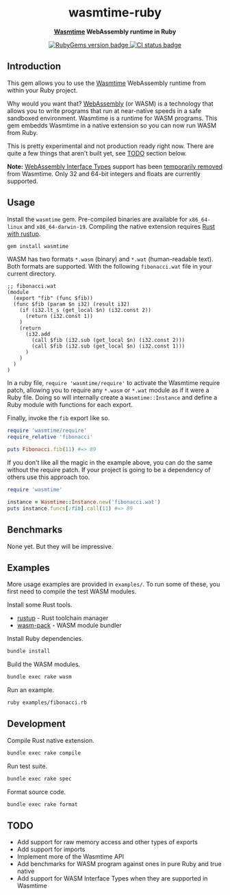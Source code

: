<div align="center">
  <h1>wasmtime-ruby</h1>
  <p>
    <strong>
      <a href="https://github.com/bytecodealliance/wasmtime">Wasmtime</a> WebAssembly runtime in Ruby
    </strong>
  </p>
  <p>
    <a href="https://rubygems.org/gems/wasmtime">
      <img src="https://img.shields.io/gem/v/wasmtime" alt="RubyGems version badge" />
    </a>
    <a href="https://github.com/dtcristo/wasmtime-ruby/actions?query=workflow%3ACI">
      <img src="https://img.shields.io/github/workflow/status/dtcristo/wasmtime-ruby/CI" alt="CI status badge" />
    </a>
  </p>
</div>

## Introduction

This gem allows you to use the [Wasmtime](https://wasmtime.dev/) WebAssembly
runtime from within your Ruby project.

Why would you want that? [WebAssembly](https://webassembly.org/) (or WASM) is a
technology that allows you to write programs that run at near-native speeds in a
safe sandboxed environment. Wasmtime is a runtime for WASM programs. This gem
embedds Wasmtime in a native extension so you can now run WASM from Ruby.

This is pretty experimental and not production ready right now. There are quite
a few things that aren't built yet, see [TODO](#todo) section below.

**Note:** [WebAssembly Interface Types](https://github.com/WebAssembly/interface-types/blob/master/proposals/interface-types/Explainer.md)
support has been [temporarily removed](https://github.com/bytecodealliance/wasmtime/pull/1292)
from Wasmtime. Only 32 and 64-bit integers and floats are currently supported.

## Usage

Install the `wasmtime` gem. Pre-compiled binaries are available for
`x86_64-linux` and `x86_64-darwin-19`. Compiling the native extension requires
[Rust with rustup](https://rustup.rs/).

```sh
gem install wasmtime
```

WASM has two formats `*.wasm` (binary) and `*.wat` (human-readable text). Both
formats are supported. With the following `fibonacci.wat` file in your current
directory.

```wat
;; fibonacci.wat
(module
  (export "fib" (func $fib))
  (func $fib (param $n i32) (result i32)
    (if (i32.lt_s (get_local $n) (i32.const 2))
      (return (i32.const 1))
    )
    (return
      (i32.add
        (call $fib (i32.sub (get_local $n) (i32.const 2)))
        (call $fib (i32.sub (get_local $n) (i32.const 1)))
      )
    )
  )
)
```

In a ruby file, `require 'wasmtime/require'` to activate the Wasmtime require
patch, allowing you to require any `*.wasm` or `*.wat` module as if it were a
Ruby file. Doing so will internally create a `Wasmtime::Instance` and define a
Ruby module with functions for each export.

Finally, invoke the `fib` export like so.

```rb
require 'wasmtime/require'
require_relative 'fibonacci'

puts Fibonacci.fib(11) #=> 89
```

If you don't like all the magic in the example above, you can do the same
without the require patch. If your project is going to be a dependency of others
use this approach too.

```rb
require 'wasmtime'

instance = Wasmtime::Instance.new('fibonacci.wat')
puts instance.funcs[:fib].call(11) #=> 89
```

## Benchmarks

None yet. But they will be impressive.

## Examples

More usage examples are provided in `examples/`. To run some of these, you first
need to compile the test WASM modules.

Install some Rust tools.

- [rustup](https://rustup.rs/) - Rust toolchain manager
- [wasm-pack](https://rustwasm.github.io/wasm-pack/installer/) - WASM module bundler

Install Ruby dependencies.

```sh
bundle install
```

Build the WASM modules.

```sh
bundle exec rake wasm
```

Run an example.

```sh
ruby examples/fibonacci.rb
```

## Development

Compile Rust native extension.

```sh
bundle exec rake compile
```

Run test suite.

```sh
bundle exec rake spec
```

Format source code.

```sh
bundle exec rake format
```

## TODO

- Add support for raw memory access and other types of exports
- Add support for imports
- Implement more of the Wasmtime API
- Add benchmarks for WASM program against ones in pure Ruby and true native
- Add support for WASM Interface Types when they are supported in Wasmtime
